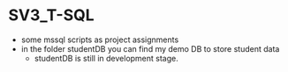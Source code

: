 # SV3_T-SQL

- some mssql scripts as project assignments
- in the folder studentDB you can find my demo DB to store student data
    - studentDB is still in development stage.
